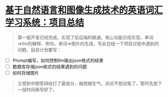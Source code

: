# [基于自然语言和图像生成技术的英语词汇学习系统：项目总结](https://github.com/QiYongchuan/MyGitBlog/issues/96)

> 第一版开发已经完成，实现了前后端的联通，核心功能已经实现，单词=>llm的解释、例句，单词=>图片的生成，写此总结一下项目过程中遇到的问题，目前计划要写：

- [ ] Prompt编写，如何控制llm输出json格式的结果
- [ ] 数据库存储json格式的结果遇到的问题
- [ ] 如何存储图片

> 又想到中期答辩给打了最低分，越想越生气，迟迟不想动笔了，暂时先放下一段时间再写好了。